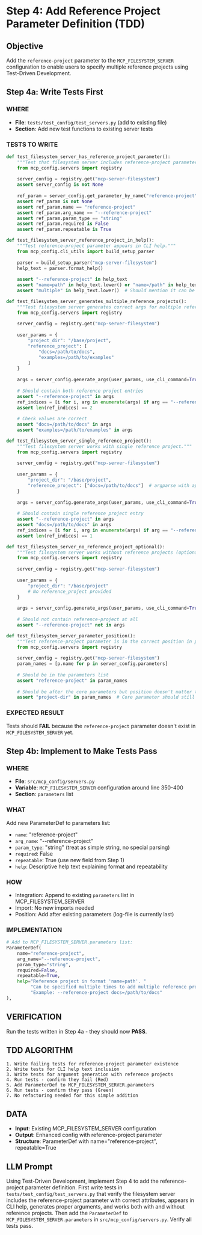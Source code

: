 # Step 4: Add Reference Project Parameter Definition (TDD)

## Objective
Add the `reference-project` parameter to the `MCP_FILESYSTEM_SERVER` configuration to enable users to specify multiple reference projects using Test-Driven Development.

## Step 4a: Write Tests First

### WHERE
- **File**: `tests/test_config/test_servers.py` (add to existing file)
- **Section**: Add new test functions to existing server tests

### TESTS TO WRITE
```python
def test_filesystem_server_has_reference_project_parameter():
    """Test that filesystem server includes reference-project parameter."""
    from mcp_config.servers import registry
    
    server_config = registry.get("mcp-server-filesystem")
    assert server_config is not None
    
    ref_param = server_config.get_parameter_by_name("reference-project")
    assert ref_param is not None
    assert ref_param.name == "reference-project"
    assert ref_param.arg_name == "--reference-project"
    assert ref_param.param_type == "string"
    assert ref_param.required is False
    assert ref_param.repeatable is True

def test_filesystem_server_reference_project_in_help():
    """Test reference-project parameter appears in CLI help."""
    from mcp_config.cli_utils import build_setup_parser
    
    parser = build_setup_parser("mcp-server-filesystem")
    help_text = parser.format_help()
    
    assert "--reference-project" in help_text
    assert "name=path" in help_text.lower() or "name=/path" in help_text.lower()
    assert "multiple" in help_text.lower()  # Should mention it can be repeated

def test_filesystem_server_generates_multiple_reference_projects():
    """Test filesystem server generates correct args for multiple reference projects."""
    from mcp_config.servers import registry
    
    server_config = registry.get("mcp-server-filesystem")
    
    user_params = {
        "project_dir": "/base/project",
        "reference_project": [
            "docs=/path/to/docs",
            "examples=/path/to/examples"
        ]
    }
    
    args = server_config.generate_args(user_params, use_cli_command=True)
    
    # Should contain both reference project entries
    assert "--reference-project" in args
    ref_indices = [i for i, arg in enumerate(args) if arg == "--reference-project"]
    assert len(ref_indices) == 2
    
    # Check values are correct
    assert "docs=/path/to/docs" in args
    assert "examples=/path/to/examples" in args

def test_filesystem_server_single_reference_project():
    """Test filesystem server works with single reference project."""
    from mcp_config.servers import registry
    
    server_config = registry.get("mcp-server-filesystem")
    
    user_params = {
        "project_dir": "/base/project",
        "reference_project": ["docs=/path/to/docs"]  # argparse with append always gives list
    }
    
    args = server_config.generate_args(user_params, use_cli_command=True)
    
    # Should contain single reference project entry
    assert "--reference-project" in args
    assert "docs=/path/to/docs" in args
    ref_indices = [i for i, arg in enumerate(args) if arg == "--reference-project"]
    assert len(ref_indices) == 1

def test_filesystem_server_no_reference_project_optional():
    """Test filesystem server works without reference projects (optional parameter)."""
    from mcp_config.servers import registry
    
    server_config = registry.get("mcp-server-filesystem")
    
    user_params = {
        "project_dir": "/base/project"
        # No reference_project provided
    }
    
    args = server_config.generate_args(user_params, use_cli_command=True)
    
    # Should not contain reference-project at all
    assert "--reference-project" not in args

def test_filesystem_server_parameter_position():
    """Test reference-project parameter is in the correct position in parameters list."""
    from mcp_config.servers import registry
    
    server_config = registry.get("mcp-server-filesystem")
    param_names = [p.name for p in server_config.parameters]
    
    # Should be in the parameters list
    assert "reference-project" in param_names
    
    # Should be after the core parameters but position doesn't matter too much
    assert "project-dir" in param_names  # Core parameter should still be there
```

### EXPECTED RESULT
Tests should **FAIL** because the `reference-project` parameter doesn't exist in `MCP_FILESYSTEM_SERVER` yet.

## Step 4b: Implement to Make Tests Pass

### WHERE
- **File**: `src/mcp_config/servers.py`
- **Variable**: `MCP_FILESYSTEM_SERVER` configuration around line 350-400
- **Section**: `parameters` list

### WHAT
Add new ParameterDef to parameters list:
- `name`: "reference-project"
- `arg_name`: "--reference-project"
- `param_type`: "string" (treat as simple string, no special parsing)
- `required`: False
- `repeatable`: True (use new field from Step 1)
- `help`: Descriptive help text explaining format and repeatability

### HOW
- Integration: Append to existing `parameters` list in MCP_FILESYSTEM_SERVER
- Import: No new imports needed
- Position: Add after existing parameters (log-file is currently last)

### IMPLEMENTATION
```python
# Add to MCP_FILESYSTEM_SERVER.parameters list:
ParameterDef(
    name="reference-project",
    arg_name="--reference-project",
    param_type="string",
    required=False,
    repeatable=True,
    help="Reference project in format 'name=path'. "
         "Can be specified multiple times to add multiple reference projects. "
         "Example: --reference-project docs=/path/to/docs"
),
```

## VERIFICATION
Run the tests written in Step 4a - they should now **PASS**.

## TDD ALGORITHM
```
1. Write failing tests for reference-project parameter existence
2. Write tests for CLI help text inclusion
3. Write tests for argument generation with reference projects
4. Run tests - confirm they fail (Red)
5. Add ParameterDef to MCP_FILESYSTEM_SERVER.parameters
6. Run tests - confirm they pass (Green)
7. No refactoring needed for this simple addition
```

## DATA
- **Input**: Existing MCP_FILESYSTEM_SERVER configuration
- **Output**: Enhanced config with reference-project parameter
- **Structure**: ParameterDef with name="reference-project", repeatable=True

## LLM Prompt
Using Test-Driven Development, implement Step 4 to add the reference-project parameter definition. First write tests in `tests/test_config/test_servers.py` that verify the filesystem server includes the reference-project parameter with correct attributes, appears in CLI help, generates proper arguments, and works both with and without reference projects. Then add the `ParameterDef` to `MCP_FILESYSTEM_SERVER.parameters` in `src/mcp_config/servers.py`. Verify all tests pass.
